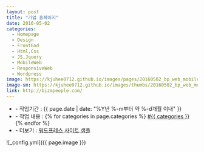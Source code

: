 ```yaml
---
layout: post
title: "기업 홈페이지"
date: 2016-05-02
categories:
  - Homepage
  - Design
  - FrontEnd
  - Html,Css
  - JS,Jquery
  - MobileWeb
  - ResponsiveWeb
  - Wordpress
image: https://kjuhee0712.github.io/images/pages/20160502_bp_web_mobile.jpg
image-sm: https://kjuhee0712.github.io/images/thumbs/20160502_bp_web_mobile.jpg
link: http://bizmpeople.com/
---
```


<ul class="inform">
	<li class="preview__date" itemprop="datePublished" datetime="{{ page.date | date_to_xmlschema }}">- 작업기간 : {{ page.date | date: "%Y년 %-m부터 약 %-d개월 이내" }}</li>
	<li class="preview__catetory" itemprop="catetory">- 작업 내용 :
		{% for categories in page.categories %}
           <a href="/category/{{ categories }}/">#{{ categories }}</a>     
      	{% endfor %}</li>
  <li class="preview__link" itemprop="link">- 더보기 : <a href="{{ page.link }}" target="_blank">워드프레스 사이트 샘플</a></li> 
</ul>

![_config.yml]({{ page.image }})


